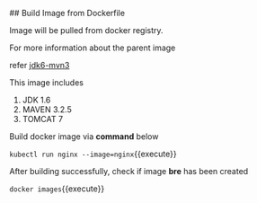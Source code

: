 ## Build Image from Dockerfile

Image will be pulled from docker registry.

For more information about the parent image

refer [jdk6-mvn3](https://hub.docker.com/r/fengyuanyang/jdk6-mvn3/dockerfile)

This image includes
1. JDK 1.6
2. MAVEN 3.2.5
3. TOMCAT 7

Build docker image via **command** below

`kubectl run nginx --image=nginx`{{execute}}

After building successfully, check if image **bre** has been created

`docker images`{{execute}}
